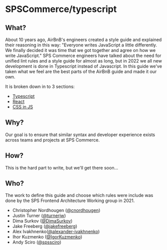 # SPSCommerce/typescript

## What?

About 10 years ago, AirBnB's engineers created a style guide and explained their reasoning in this way: "Everyone writes JavaScript a little differently. We finally decided it was time that we got together and agree on how we write JavaScript." SPS Commerce engineers have talked about the need for unified lint rules and a style guide for almost as long, but in 2022 we all new development is done in Typescript instead of Javascript. In this guide we've taken what we feel are the best parts of the AirBnB guide and made it our own.

It is broken down in to 3 sections:

- [Typescript](./typescript/)
- [React](./react/)
- [CSS in JS](./css-in-js/)

## Why?

Our goal is to ensure that similar syntax and developer experience exists across teams and projects at SPS Commerce.

## How?

This is the hard part to write, but we'll get there soon...

## Who?

The work to define this guide and choose which rules were include was done by the SPS Frontend Architecture Working group in 2021.

- Christopher Nordhougen ([@cnordhougen](https://github.com/cnordhougen))
- Justin Turner ([@turnerjw](https://github.com/turnerjw))
- Dima Surkov ([@DimaSurkov](https://github.com/DimaSurkov))
- Jake Freeberg ([@jakefreeberg](https://github.com/jakefreeberg))
- Alex Ivakhnenko([@alexander-ivakhnenko](https://github.com/alexander-ivakhnenko))
- Ihor Kuzmenko ([@IgorKuzmenko](https://github.com/IgorKuzmenko))
- Andy Sciro ([@spssciro](https://github.com/spssciro))
